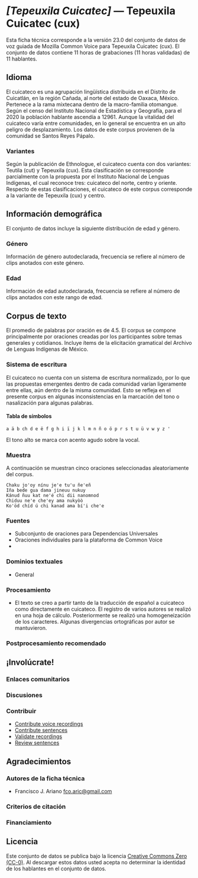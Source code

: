 # *[Tepeuxila Cuicatec]* &mdash; Tepeuxila Cuicatec (cux)
Esta ficha técnica corresponde a la versión 23.0 del conjunto de datos de voz guiada de Mozilla Common Voice 
para Tepeuxila Cuicatec (cux). El conjunto de datos contiene 11 horas de grabaciones (11 horas
validadas) de 11 hablantes.

## Idioma
<!-- {{LANGUAGE_DESCRIPTION}} -->
<!-- Proporcione una breve descripción (1-2 párrafos) de su idioma -->
El cuicateco es una agrupación lingüística distribuida en el Distrito de Cuicatlán, en la región Cañada, al norte del estado de Oaxaca, México. Pertenece a la rama mixtecana dentro de la macro-familia otomangue. Según el censo del Instituto Nacional de Estadística y Geografía, para el 2020 la población hablante ascendía a 12961. Aunque la vitalidad del cuicateco varía entre comunidades, en lo general se encuentra en un alto peligro de desplazamiento. Los datos de este corpus provienen de la comunidad se Santos Reyes Pápalo.

### Variantes
<!-- {{VARIANT_DESCRIPTION}} -->
<!-- @ OPCIONAL @ -->
<!-- Describa las variantes (variantes MCV) de su idioma -->
Según la publicación de Ethnologue, el cuicateco cuenta con dos variantes: Teutila (cut) y Tepeuxila (cux). Esta clasificación se corresponde parcialmente con la propuesta por el Instituto Nacional de Lenguas Indígenas, el cual reconoce tres: cuicateco del norte, centro y oriente. Respecto de estas clasificaciones, el cuicateco de este corpus corresponde a la variante de Tepeuxila (cux) y centro.

## Información demográfica
<!-- puede obtener gran parte de la información en esta sección desde https://analyzer.cv-toolbox.web.tr/browse -->
El conjunto de datos incluye la siguiente distribución de edad y género.

### Género
<!-- {{GENDER_TABLE}} -->
<!-- @ GENERADO AUTOMÁTICAMENTE @ -->
<!-- | Género              | Frecuencia |
|---------------------|------------|
| masculino           | ? |
| no declarado        | ? |
| femenino            | ? | -->
Información de género autodeclarada, frecuencia se refiere al número de clips anotados con este género.

### Edad
<!-- {{AGE_TABLE}} -->
<!-- @ GENERADO AUTOMÁTICAMENTE @ -->
<!-- | Rango de edad | Frecuencia |
|---------------|------------|
| adolescentes  | ? |
| veintes       | ? |
| treintas      | ? |
| cuarentas     | ? |
| cincuentas    | ? |
   ...si hay otros rangos de edad presentes en sus datos, añádalos como filas... -->
Información de edad autodeclarada, frecuencia se refiere al número de clips anotados con este rango de edad.

## Corpus de texto
<!-- {{TEXT_CORPUS_DESCRIPTION}} -->
<!-- @ OPCIONAL @ -->
<!-- Una descripción general del corpus de texto, con información como la longitud media (en caracteres y palabras) de las oraciones validadas. -->
El promedio de palabras por oración es de 4.5. El corpus se compone principalmente por oraciones creadas por los participantes sobre temas generales y cotidianos. Incluye ítems de la elicitación gramatical del Archivo de Lenguas Indígenas de México.

### Sistema de escritura
<!-- {{WRITING_SYSTEM_DESCRIPTION}} -->
<!-- @ OPCIONAL @ -->
<!-- Una descripción del sistema de escritura (o sistemas de escritura) utilizado en el corpus de texto -->
El cuicateco no cuenta con un sistema de escritura normalizado, por lo que las propuestas emergentes dentro de cada comunidad varían ligeramente entre ellas, aún dentro de la misma comunidad. Esto se refleja en el presente corpus en algunas inconsistencias en la marcación del tono o nasalización para algunas palabras.

#### Tabla de símbolos
<!-- {{ALPHABET_TABLE}} -->
<!-- @ OPCIONAL @ -->
<!-- Si el sistema de escritura es alfabético, puede incluir aquí el alfabeto válido -->
```
a ä b ch d e ë f g h i ï j k l m n ñ o ö p r s t u ü v w y z '     
```
El tono alto se marca con acento agudo sobre la vocal.

### Muestra
<!-- {{SENTENCES_SAMPLE}} -->
A continuación se muestran cinco oraciones seleccionadas aleatoriamente del corpus.

```
Chaku jo'oy nínu je'e tu'u ñe'eñ
Iña bede gua dama jineuu nukuy
Kánud ñuu kat ne'é chi dii nanomnod
Chiduu ne'e che'ey ama nukyòò
Ko'öd chíd ú chi kanad ama bí'i che'e 
```

### Fuentes
<!-- {{SOURCES_LIST}} -->
<!-- @ OPCIONAL @ -->
<!-- Una lista de las fuentes de las oraciones, se puede limitar a las N principales -->
- Subconjunto de oraciones para Dependencias Universales
- Oraciones individuales para la plataforma de Common Voice
-

### Dominios textuales
<!-- {{TEXT_DOMAIN_DESCRIPTION}} -->
<!-- @ OPCIONAL @ -->
<!-- ¿Qué dominios textuales están representados en el corpus? -->
- General

### Procesamiento
<!-- {{PROCESSING_DESCRIPTION}} -->
<!-- @ OPCIONAL @ -->
<!-- Cómo se ha procesado la información textual -->
- El texto se creo a partir tanto de la traducción de español a cuicateco como directamente en cuicateco. El registro de varios autores se realizó en una hoja de cálculo. Posteriormente se realizó una homogeneización de los caracteres. Algunas divergencias ortográficas por autor se mantuvieron. 

### Postprocesamiento recomendado
<!-- {{RECOMMENDED_POSTPROCESSING_DESCRIPTION}} -->
<!-- @ OPCIONAL @ -->
<!-- Qué debería hacerse antes de usar los datos, por ejemplo normalización de Unicode -->


## ¡Involúcrate!


### Enlaces comunitarios
<!-- {{COMMUNITY_LINKS_LIST}} -->
<!-- @ OPCIONAL @ -->
<!-- Enlaces a chats / foros de la comunidad -->


### Discusiones
<!-- {{DISCUSSION_LINKS_LIST}} -->
<!-- @ OPCIONAL @ -->
<!-- Puede incluirse cualquier enlace a debates, por ejemplo en Discourse, foros u otros blogs -->


### Contribuir
<!-- {{CONTRIBUTE_LINKS_LIST}} -->
<!-- Aquí puede incluir enlaces sobre cómo contribuir al conjunto de datos -->
* [Contribute voice recordings](https://commonvoice.mozilla.org/cux/speak)
* [Contribute sentences](https://commonvoice.mozilla.org/cux/write)
* [Validate recordings](https://commonvoice.mozilla.org/cux/listen)
* [Review sentences](https://commonvoice.mozilla.org/cux/review)

## Agradecimientos


### Autores de la ficha técnica
<!-- {{DATASHEET_AUTHORS_LIST}} -->
<!-- Una lista en el formato: Su Nombre <email@email.com> -->
- Francisco J. Ariano  fco.aric@gmail.com

### Criterios de citación
<!-- {{CITATION_DESCRIPTION}} -->
<!-- @ OPCIONAL @ -->
<!-- Si publicó un artículo y desea que lo citen, puede incluir el BiBTeX aquí -->


### Financiamiento
<!-- {{FUNDING_DESCRIPTION}} -->
<!-- @ OPCIONAL @ -->
<!-- Si recibió financiemiento, puede incluir el reconocimiento aquí -->


## Licencia
Este conjunto de datos se publica bajo la licencia [Creative Commons Zero (CC-0)](https://creativecommons.org/public-domain/cc0/). Al descargar estos datos
usted acepta no determinar la identidad de los hablantes en el conjunto de datos.
